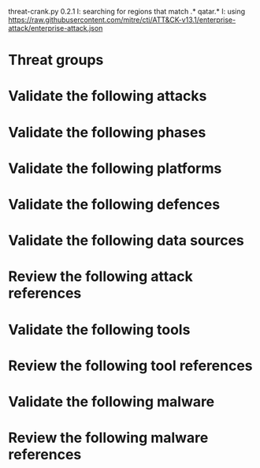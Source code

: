 threat-crank.py 0.2.1
I: searching for regions that match .* qatar.*
I: using https://raw.githubusercontent.com/mitre/cti/ATT&CK-v13.1/enterprise-attack/enterprise-attack.json
# Threat groups


# Validate the following attacks


# Validate the following phases


# Validate the following platforms


# Validate the following defences


# Validate the following data sources


# Review the following attack references


# Validate the following tools


# Review the following tool references


# Validate the following malware


# Review the following malware references


